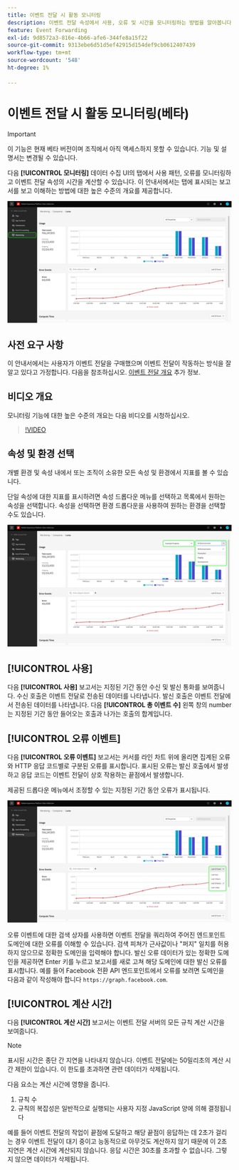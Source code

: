 ```yaml
---
title: 이벤트 전달 시 활동 모니터링
description: 이벤트 전달 속성에서 사용, 오류 및 시간을 모니터링하는 방법을 알아봅니다.
feature: Event Forwarding
exl-id: 9d8572a3-816e-4b66-afe6-344fe8a15f22
source-git-commit: 9313ebe6d51d5ef42915d154def9cb0612407439
workflow-type: tm+mt
source-wordcount: '548'
ht-degree: 1%

---
```


# 이벤트 전달 시 활동 모니터링(베타)

>[!IMPORTANT]
>
>이 기능은 현재 베타 버전이며 조직에서 아직 액세스하지 못할 수 있습니다. 기능 및 설명서는 변경될 수 있습니다.

다음 **[!UICONTROL 모니터링]** 데이터 수집 UI의 탭에서 사용 패턴, 오류를 모니터링하고 이벤트 전달 속성의 시간을 계산할 수 있습니다. 이 안내서에서는 탭에 표시되는 보고서를 보고 이해하는 방법에 대한 높은 수준의 개요를 제공합니다.

![데이터 수집 UI의 모니터링 탭을 보여주는 이미지](../../images/ui/event-forwarding/monitoring/monitoring-tab.png)

## 사전 요구 사항

이 안내서에서는 사용자가 이벤트 전달을 구매했으며 이벤트 전달이 작동하는 방식을 잘 알고 있다고 가정합니다. 다음을 참조하십시오. [이벤트 전달 개요](./overview.md) 추가 정보.

## 비디오 개요

모니터링 기능에 대한 높은 수준의 개요는 다음 비디오를 시청하십시오.

>[!VIDEO](https://video.tv.adobe.com/v/343999?quality=12&learn=on)

## 속성 및 환경 선택

개별 환경 및 속성 내에서 또는 조직이 소유한 모든 속성 및 환경에서 지표를 볼 수 있습니다.

단일 속성에 대한 지표를 표시하려면 속성 드롭다운 메뉴를 선택하고 목록에서 원하는 속성을 선택합니다. 속성을 선택하면 환경 드롭다운을 사용하여 원하는 환경을 선택할 수도 있습니다.

![UI의 속성 환경 드롭다운 메뉴를 보여 주는 이미지](../../images/ui/event-forwarding/monitoring/property-environment.png)

## [!UICONTROL 사용]

다음 **[!UICONTROL 사용]** 보고서는 지정된 기간 동안 수신 및 발신 통화를 보여줍니다. 수신 호출은 이벤트 전달로 전송된 데이터를 나타냅니다. 발신 호출은 이벤트 전달에서 전송된 데이터를 나타냅니다. 다음 **[!UICONTROL 총 이벤트 수]** 왼쪽 창의 number는 지정된 기간 동안 들어오는 호출과 나가는 호출의 합계입니다.

## [!UICONTROL 오류 이벤트]

다음 **[!UICONTROL 오류 이벤트]** 보고서는 커서를 라인 차트 위에 올리면 집계된 오류와 HTTP 응답 코드별로 구분된 오류를 표시합니다. 표시된 오류는 발신 호출에서 발생하고 응답 코드는 이벤트 전달이 상호 작용하는 끝점에서 발생합니다.

제공된 드롭다운 메뉴에서 조정할 수 있는 지정된 기간 동안 오류가 표시됩니다.

![오류 이벤트 보고서의 기간 드롭다운 메뉴를 보여 주는 이미지](../../images/ui/event-forwarding/monitoring/error-time.png)

오류 이벤트에 대한 검색 상자를 사용하면 이벤트 전달을 쿼리하여 주어진 엔드포인트 도메인에 대한 오류를 이해할 수 있습니다. 검색 피쳐가 근사값이나 &quot;퍼지&quot; 일치를 허용하지 않으므로 정확한 도메인을 입력해야 합니다. 발신 오류 데이터가 있는 정확한 도메인을 제공하면 Enter 키를 누르고 보고서를 새로 고쳐 해당 도메인에 대한 발신 오류를 표시합니다. 예를 들어 Facebook 전환 API 엔드포인트에서 오류를 보려면 도메인을 다음과 같이 작성해야 합니다 `https://graph.facebook.com`.

## [!UICONTROL 계산 시간]

다음 **[!UICONTROL 계산 시간]** 보고서는 이벤트 전달 서버의 모든 규칙 계산 시간을 보여줍니다.

>[!NOTE]
>
>표시된 시간은 종단 간 지연을 나타내지 않습니다. 이벤트 전달에는 50밀리초의 계산 시간 제한이 있습니다. 이 한도를 초과하면 관련 데이터가 삭제됩니다.

다음 요소는 계산 시간에 영향을 줍니다.

1. 규칙 수
2. 규칙의 복잡성은 일반적으로 실행되는 사용자 지정 JavaScript 양에 의해 결정됩니다

예를 들어 이벤트 전달의 작업이 끝점에 도달하고 해당 끝점이 응답하는 데 2초가 걸리는 경우 이벤트 전달이 대기 중이고 능동적으로 아무것도 계산하지 않기 때문에 이 2초 지연은 계산 시간에 계산되지 않습니다. 응답 시간은 30초를 초과할 수 없습니다. 그렇지 않으면 데이터가 삭제됩니다.

